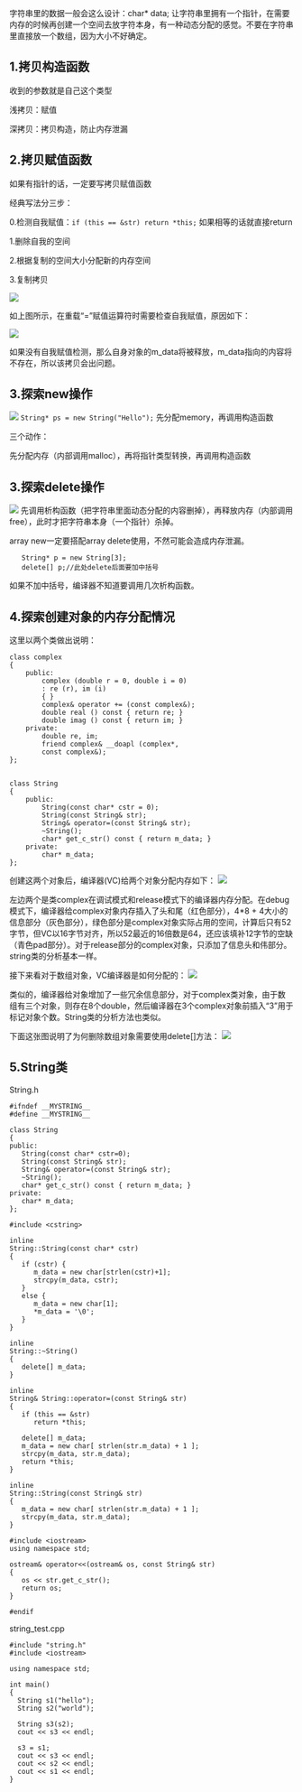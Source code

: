字符串里的数据一般会这么设计：char* data; 让字符串里拥有一个指针，在需要内存的时候再创建一个空间去放字符本身，有一种动态分配的感觉。不要在字符串里直接放一个数组，因为大小不好确定。
## 1.拷贝构造函数 ##
收到的参数就是自己这个类型

浅拷贝：赋值

深拷贝：拷贝构造，防止内存泄漏

## 2.拷贝赋值函数 ##
如果有指针的话，一定要写拷贝赋值函数

经典写法分三步：

0.检测自我赋值：```if (this == &str) return *this;``` 如果相等的话就直接return

1.删除自我的空间

2.根据复制的空间大小分配新的内存空间

3.复制拷贝

![](https://i.imgur.com/B6W7jnL.png)

如上图所示，在重载“=”赋值运算符时需要检查自我赋值，原因如下：

![](https://i.imgur.com/ymJ6YD2.png)

如果没有自我赋值检测，那么自身对象的m_data将被释放，m_data指向的内容将不存在，所以该拷贝会出问题。


## 3.探索new操作 ##
![](https://i.imgur.com/CoqboeP.png)
```String* ps = new String("Hello");```
先分配memory，再调用构造函数

三个动作：

先分配内存（内部调用malloc），再将指针类型转换，再调用构造函数

## 3.探索delete操作 ##
![](https://i.imgur.com/LF05Wt3.png)
先调用析构函数（把字符串里面动态分配的内容删掉），再释放内存（内部调用free），此时才把字符串本身（一个指针）杀掉。

array new一定要搭配array delete使用，不然可能会造成内存泄漏。
```
   String* p = new String[3];
   delete[] p;//此处delete后面要加中括号
```
如果不加中括号，编译器不知道要调用几次析构函数。

## 4.探索创建对象的内存分配情况 ##
这里以两个类做出说明：

	class complex
	{
		public:
			complex (double r = 0, double i = 0)
			: re (r), im (i)
			{ }
			complex& operator += (const complex&);
			double real () const { return re; }
			double imag () const { return im; }
		private:
			double re, im;
			friend complex& __doapl (complex*,
			const complex&);
	};


	class String
	{
		public:
			String(const char* cstr = 0);
			String(const String& str);
			String& operator=(const String& str);
			~String();
			char* get_c_str() const { return m_data; }
		private:
			char* m_data;
	};

创建这两个对象后，编译器(VC)给两个对象分配内存如下：
![](https://i.imgur.com/1Ud7vVP.png)

左边两个是类complex在调试模式和release模式下的编译器内存分配。在debug模式下，编译器给complex对象内存插入了头和尾（红色部分），4*8 + 4大小的信息部分（灰色部分），绿色部分是complex对象实际占用的空间，计算后只有52字节，但VC以16字节对齐，所以52最近的16倍数是64，还应该填补12字节的空缺（青色pad部分）。对于release部分的complex对象，只添加了信息头和伟部分。string类的分析基本一样。

接下来看对于数组对象，VC编译器是如何分配的：
![](https://i.imgur.com/G4eXrRE.png)

类似的，编译器给对象增加了一些冗余信息部分，对于complex类对象，由于数组有三个对象，则存在8个double，然后编译器在3个complex对象前插入“3”用于标记对象个数。String类的分析方法也类似。

下面这张图说明了为何删除数组对象需要使用delete[]方法：
![](https://i.imgur.com/vNvDftQ.png)


## 5.String类

String.h

	#ifndef __MYSTRING__
	#define __MYSTRING__
	
	class String
	{
	public:                                 
	   String(const char* cstr=0);                     
	   String(const String& str);                    
	   String& operator=(const String& str);         
	   ~String();                                    
	   char* get_c_str() const { return m_data; }
	private:
	   char* m_data;
	};
	
	#include <cstring>
	
	inline
	String::String(const char* cstr)
	{
	   if (cstr) {
	      m_data = new char[strlen(cstr)+1];
	      strcpy(m_data, cstr);
	   }
	   else {   
	      m_data = new char[1];
	      *m_data = '\0';
	   }
	}
	
	inline
	String::~String()
	{
	   delete[] m_data;
	}
	
	inline
	String& String::operator=(const String& str)
	{
	   if (this == &str)
	      return *this;
	
	   delete[] m_data;
	   m_data = new char[ strlen(str.m_data) + 1 ];
	   strcpy(m_data, str.m_data);
	   return *this;
	}
	
	inline
	String::String(const String& str)
	{
	   m_data = new char[ strlen(str.m_data) + 1 ];
	   strcpy(m_data, str.m_data);
	}
	
	#include <iostream>
	using namespace std;
	
	ostream& operator<<(ostream& os, const String& str)
	{
	   os << str.get_c_str();
	   return os;
	}
	
	#endif

string_test.cpp

	#include "string.h"
	#include <iostream>
	
	using namespace std;
	
	int main()
	{
	  String s1("hello"); 
	  String s2("world");
	    
	  String s3(s2);
	  cout << s3 << endl;
	  
	  s3 = s1;
	  cout << s3 << endl;     
	  cout << s2 << endl;  
	  cout << s1 << endl;      
	}
